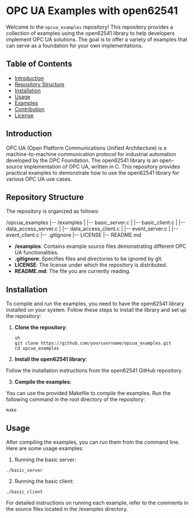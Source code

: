 # OPC UA Examples with open62541

Welcome to the `opcua_examples` repository! This repository provides a collection of examples using the open62541 library to help developers implement OPC UA solutions. The goal is to offer a variety of examples that can serve as a foundation for your own implementations.

## Table of Contents

- [Introduction](#introduction)
- [Repository Structure](#repository-structure)
- [Installation](#installation)
- [Usage](#usage)
- [Examples](#examples)
- [Contribution](#contribution)
- [License](#license)

## Introduction

OPC UA (Open Platform Communications Unified Architecture) is a machine-to-machine communication protocol for industrial automation developed by the OPC Foundation. The open62541 library is an open-source implementation of OPC UA, written in C. This repository provides practical examples to demonstrate how to use the open62541 library for various OPC UA use cases.

## Repository Structure

The repository is organized as follows:

/opcua_examples
|-- /examples
| |-- basic_server.c
| |-- basic_client.c
| |-- data_access_server.c
| |-- data_access_client.c
| |-- event_server.c
| |-- event_client.c
|-- .gitignore
|-- LICENSE
|-- README.md


- **/examples**: Contains example source files demonstrating different OPC UA functionalities.
- **.gitignore**: Specifies files and directories to be ignored by git.
- **LICENSE**: The license under which the repository is distributed.
- **README.md**: The file you are currently reading.

## Installation

To compile and run the examples, you need to have the open62541 library installed on your system. Follow these steps to install the library and set up the repository:

1. **Clone the repository**:

   ```
   sh
   git clone https://github.com/yourusername/opcua_examples.git
   cd opcua_examples
   ```

2. **Install the open62541 library**:

Follow the installation instructions from the open62541 GitHub repository.

3. **Compile the examples**:

You can use the provided Makefile to compile the examples. Run the following command in the root directory of the repository:
```
make
```
## Usage
After compiling the examples, you can run them from the command line. Here are some usage examples:

1. Running the basic server:

```
./basic_server
```

2. Running the basic client:
```
./basic_client
```

For detailed instructions on running each example, refer to the comments in the source files located in the /examples directory.

